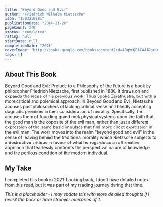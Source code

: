 ```yaml
---
title: "Beyond Good and Evil"
author: "Friedrich Wilhelm Nietzsche"
isbn: "1503250881"
publicationDate: "2014-11-28"
pageCount: 240
status: "completed"
rating: null
startDate: null
completionDate: "2021"
coverImage: "http://books.google.com/books/content?id=4Bq9rQEACAAJ&printsec=frontcover&img=1&zoom=1&source=gbs_api"
tags: []
---
```


## About This Book

Beyond Good and Evil: Prelude to a Philosophy of the Future is a book by philosopher Friedrich Nietzsche, first published in 1886. It draws on and expands the ideas of his previous work, Thus Spoke Zarathustra, but with a more critical and polemical approach. In Beyond Good and Evil, Nietzsche accuses past philosophers of lacking critical sense and blindly accepting dogmatic premises in their consideration of morality. Specifically, he accuses them of founding grand metaphysical systems upon the faith that the good man is the opposite of the evil man, rather than just a different expression of the same basic impulses that find more direct expression in the evil man. The work moves into the realm "beyond good and evil" in the sense of leaving behind the traditional morality which Nietzsche subjects to a destructive critique in favour of what he regards as an affirmative approach that fearlessly confronts the perspectival nature of knowledge and the perilous condition of the modern individual.

## My Take

I completed this book in 2021. Looking back, I don't have detailed notes from this read, but it was part of my reading journey during that time.

_This is a placeholder - I may update this with more detailed thoughts if I revisit the book or have stronger memories of it._
